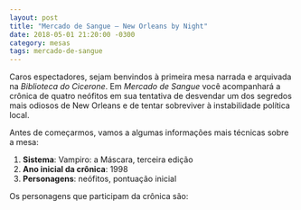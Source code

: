 ```yaml
---
layout: post
title: "Mercado de Sangue – New Orleans by Night"
date: 2018-05-01 21:20:00 -0300
category: mesas
tags: mercado-de-sangue
---
```

Caros espectadores, sejam benvindos à primeira mesa narrada e arquivada na _Biblioteca do Cicerone_. Em _Mercado de Sangue_ você acompanhará a crônica de quatro neófitos em sua tentativa de desvendar um dos segredos mais odiosos de New Orleans e de tentar sobreviver à instabilidade política local.

<!--more-->

Antes de começarmos, vamos a algumas informações mais técnicas sobre a mesa:

1. **Sistema**: Vampiro: a Máscara, terceira edição
1. **Ano inicial da crônica**: 1998
1. **Personagens**: neófitos, pontuação inicial

Os personagens que participam da crônica são:
